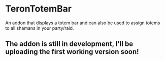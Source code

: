 # TeronTotemBar
An addon that displays a totem bar and can also be used to assign totems to all shamans in your party/raid.

## The addon is still in development, I'll be uploading the first working version soon!
